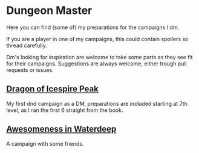# Dungeon Master
Here you can find (some of) my preparations for the campaigns I dm.

If you are a player in one of my campaigns, this could contain spoilers so thread carefully.

Dm's looking for inspiration are welcome to take some parts as they see fit for their campaigns. Suggestions are always welcome, either trough pull requests or issues.

## [Dragon of Icespire Peak](Dragon%20of%20Icespire%20Peak)
My first dnd campaign as a DM, preparations are included starting at 7th level, as I ran the first 6 straight from the book.


## [Awesomeness in Waterdeep](Awesomeness%20in%20Waterdeep)
A campaign with some friends.
